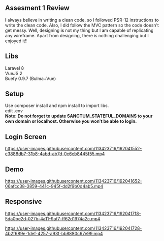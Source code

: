 ## Assesment 1 Review
I always believe in writing a clean code, so I followed PSR-12 instructions to write the clean code. Also, I did follow the MVC pattern so the code doesn't get messy. Well, designing is not my thing but I am capable of replicating any wireframe. Apart from designing, there is nothing challenging but I enjoyed it!!

## Libs
Laravel 8 <br/>
VueJS 2 <br/>
Buefy 0.9.7 (Bulma+Vue) <br/>

## Setup
Use composer install and npm install to import libs. <br/>
edit .env <br/>
<b>Note: Do not forget to update SANCTUM_STATEFUL_DOMAINS to your own domain or localhost. Otherwise you won't be able to login.</b>

## Login Screen
https://user-images.githubusercontent.com/113423716/192041552-c3888db7-31b8-4abd-ab7d-0c6cb8445f55.mp4

## Demo
https://user-images.githubusercontent.com/113423716/192041652-06afcc38-3859-441c-945f-dd2f9b0d4ab5.mp4

## Responsive
https://user-images.githubusercontent.com/113423716/192041718-5da0be2d-027b-4a11-9af7-ff62d1974a2c.mp4

https://user-images.githubusercontent.com/113423716/192041728-4b2f689e-1def-4257-a93f-bb8880c67e99.mp4

